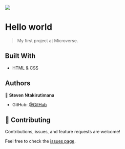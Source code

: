 ![](https://img.shields.io/badge/Microverse-blueviolet)

# Hello world

> My first project at Microverse.


## Built With

- HTML & CSS


## Authors

👤 **Steven Ntakirutimana**

- GitHub: [@GitHub](https://github.com/sntakirutimana72)

## 🤝 Contributing

Contributions, issues, and feature requests are welcome!

Feel free to check the [issues page](../../issues/).
